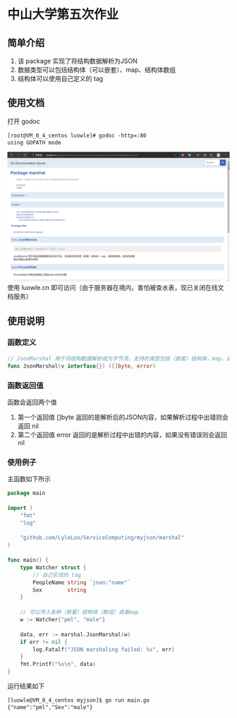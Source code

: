 # 中山大学第五次作业
## 简单介绍
1. 该 package 实现了将结构数据解析为JSON
2. 数据类型可以包括结构体（可以嵌套）、map、结构体数组
3. 结构体可以使用自己定义的 tag

## 使用文档
打开 godoc
```
[root@VM_0_4_centos luowle]# godoc -http=:80
using GOPATH mode
```
![](image/api.png)
使用 luowle.cn 即可访问（由于服务器在境内，害怕被查水表，现已关闭在线文档服务）

## 使用说明
### 函数定义
```go
// JsonMarshal 用于将结构数据解析成为字节流，支持的类型包括（嵌套）结构体，map，结构体数组。结构内的数据必须是go的基本类型
func JsonMarshal(v interface{}) ([]byte, error)
```

### 函数返回值
函数会返回两个值
1. 第一个返回值 []byte 返回的是解析后的JSON内容，如果解析过程中出错则会返回 nil
2. 第二个返回值 error 返回的是解析过程中出错的内容，如果没有错误则会返回nil

### 使用例子
主函数如下所示
```go
package main

import (
	"fmt"
	"log"

	"github.com/LyleLuo/ServiceComputing/myjson/marshal"
)

func main() {
	type Watcher struct {
        // 自己实现的 tag
		PeopleName string `json:"name"`
		Sex        string
	}

	// 可以传入各种（嵌套）结构体（数组）或者map
	w := Watcher{"pml", "male"}

	data, err := marshal.JsonMarshal(w)
	if err != nil {
		log.Fatalf("JSON marshaling failed: %s", err)
	}
	fmt.Printf("%s\n", data)
}

```
运行结果如下
```
[luowle@VM_0_4_centos myjson]$ go run main.go 
{"name":"pml","Sex":"male"}
```